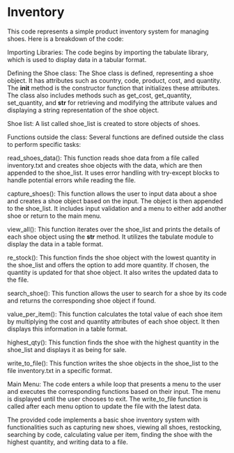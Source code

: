 # Inventory

This code represents a simple product inventory system for managing shoes. Here is a breakdown of the code:

Importing Libraries: The code begins by importing the tabulate library, which is used to display data in a tabular format.

Defining the Shoe class: The Shoe class is defined, representing a shoe object. It has attributes such as country, code, product, cost, and quantity. The __init__ method is the constructor function that initializes these attributes. The class also includes methods such as get_cost, get_quantity, set_quantity, and __str__ for retrieving and modifying the attribute values and displaying a string representation of the shoe object.

Shoe list: A list called shoe_list is created to store objects of shoes.

Functions outside the class: Several functions are defined outside the class to perform specific tasks:

read_shoes_data(): This function reads shoe data from a file called inventory.txt and creates shoe objects with the data, which are then appended to the shoe_list. It uses error handling with try-except blocks to handle potential errors while reading the file.

capture_shoes(): This function allows the user to input data about a shoe and creates a shoe object based on the input. The object is then appended to the shoe_list. It includes input validation and a menu to either add another shoe or return to the main menu.

view_all(): This function iterates over the shoe_list and prints the details of each shoe object using the __str__ method. It utilizes the tabulate module to display the data in a table format.

re_stock(): This function finds the shoe object with the lowest quantity in the shoe_list and offers the option to add more quantity. If chosen, the quantity is updated for that shoe object. It also writes the updated data to the file.

search_shoe(): This function allows the user to search for a shoe by its code and returns the corresponding shoe object if found.

value_per_item(): This function calculates the total value of each shoe item by multiplying the cost and quantity attributes of each shoe object. It then displays this information in a table format.

highest_qty(): This function finds the shoe with the highest quantity in the shoe_list and displays it as being for sale.

write_to_file(): This function writes the shoe objects in the shoe_list to the file inventory.txt in a specific format.

Main Menu: The code enters a while loop that presents a menu to the user and executes the corresponding functions based on their input. The menu is displayed until the user chooses to exit. The write_to_file function is called after each menu option to update the file with the latest data.

The provided code implements a basic shoe inventory system with functionalities such as capturing new shoes, viewing all shoes, restocking, searching by code, calculating value per item, finding the shoe with the highest quantity, and writing data to a file.




